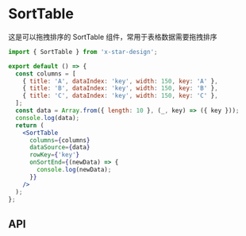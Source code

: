 # SortTable

这是可以拖拽排序的 SortTable 组件，常用于表格数据需要拖拽排序

```jsx
import { SortTable } from 'x-star-design';

export default () => {
  const columns = [
    { title: 'A', dataIndex: 'key', width: 150, key: 'A' },
    { title: 'B', dataIndex: 'key', width: 150, key: 'B' },
    { title: 'C', dataIndex: 'key', width: 150, key: 'C' },
  ];
  const data = Array.from({ length: 10 }, (_, key) => ({ key }));
  console.log(data);
  return (
    <SortTable
      columns={columns}
      dataSource={data}
      rowKey={'key'}
      onSortEnd={(newData) => {
        console.log(newData);
      }}
    />
  );
};
```

## API

<API id="SortTable"></API>
